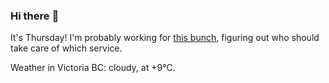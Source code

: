 ### Hi there :wave:

It's Thursday! I'm probably working for [this bunch](https://github.com/kohofinancial), figuring out who should take care of which service.

Weather in Victoria BC: cloudy, at +9°C.
